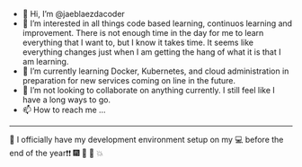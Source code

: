 - 👋 Hi, I’m @jaeblaezdacoder
- 👀 I’m interested in all things code based learning, continuos learning and improvement. There is not enough time in the day for me to learn everything that I want to, but I know it takes time. It seems like everything changes just when I am getting the hang of what it is that I am learning.
- 🌱 I’m currently learning Docker, Kubernetes, and cloud administration in preparation for new services coming on line in the future.
- 💞️ I’m not looking to collaborate on anything currently. I still feel like I have a long ways to go. 
- 📫 How to reach me ...
---
:rotating_light: I officially have my development environment setup on my :computer: before the end of the year:exclamation::exclamation: :fireworks: :sparkler: :tada: :boom:

<!---
jaeblaezdacoder/jaeblaezdacoder is a ✨ special ✨ repository because its `README.md` (this file) appears on your GitHub profile.
You can click the Preview link to take a look at your changes.
--->
